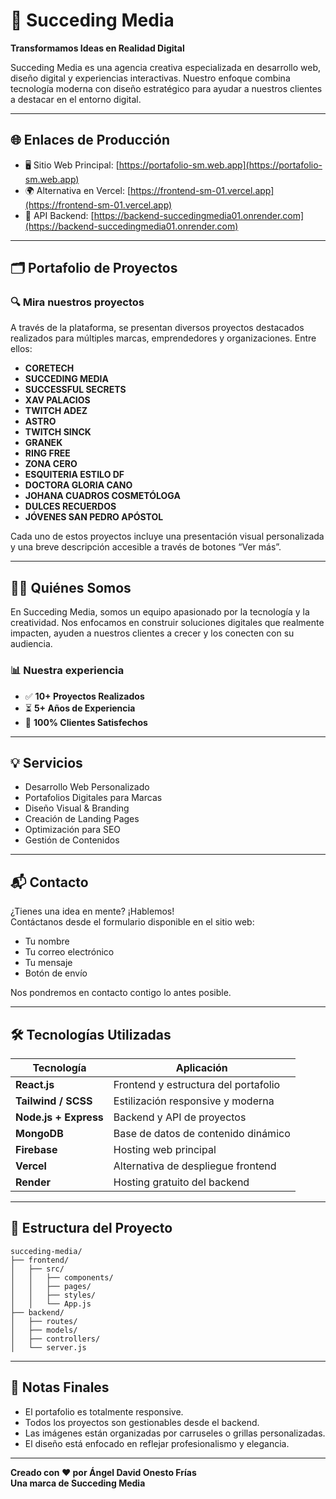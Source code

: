 # 🚀 Succeding Media

**Transformamos Ideas en Realidad Digital**

Succeding Media es una agencia creativa especializada en desarrollo web, diseño digital y experiencias interactivas. Nuestro enfoque combina tecnología moderna con diseño estratégico para ayudar a nuestros clientes a destacar en el entorno digital.

---

## 🌐 Enlaces de Producción

- 🖥️ Sitio Web Principal: [https://portafolio-sm.web.app](https://portafolio-sm.web.app)
- 🌍 Alternativa en Vercel: [https://frontend-sm-01.vercel.app](https://frontend-sm-01.vercel.app)
- 🧠 API Backend: [https://backend-succedingmedia01.onrender.com](https://backend-succedingmedia01.onrender.com)

---

## 🗂️ Portafolio de Proyectos

### 🔍 Mira nuestros proyectos

A través de la plataforma, se presentan diversos proyectos destacados realizados para múltiples marcas, emprendedores y organizaciones. Entre ellos:

- **CORETECH**
- **SUCCEDING MEDIA**
- **SUCCESSFUL SECRETS**
- **XAV PALACIOS**
- **TWITCH ADEZ**
- **ASTRO**
- **TWITCH SINCK**
- **GRANEK**
- **RING FREE**
- **ZONA CERO**
- **ESQUITERIA ESTILO DF**
- **DOCTORA GLORIA CANO**
- **JOHANA CUADROS COSMETÓLOGA**
- **DULCES RECUERDOS**
- **JÓVENES SAN PEDRO APÓSTOL**

Cada uno de estos proyectos incluye una presentación visual personalizada y una breve descripción accesible a través de botones “Ver más”.

---

## 👨‍💻 Quiénes Somos

En Succeding Media, somos un equipo apasionado por la tecnología y la creatividad. Nos enfocamos en construir soluciones digitales que realmente impacten, ayuden a nuestros clientes a crecer y los conecten con su audiencia.

### 📊 Nuestra experiencia

- ✅ **10+ Proyectos Realizados**
- ⏳ **5+ Años de Experiencia**
- 💯 **100% Clientes Satisfechos**

---

## 💡 Servicios

- Desarrollo Web Personalizado
- Portafolios Digitales para Marcas
- Diseño Visual & Branding
- Creación de Landing Pages
- Optimización para SEO
- Gestión de Contenidos

---

## 📬 Contacto

¿Tienes una idea en mente? ¡Hablemos!  
Contáctanos desde el formulario disponible en el sitio web:

- Tu nombre
- Tu correo electrónico
- Tu mensaje
- Botón de envío

Nos pondremos en contacto contigo lo antes posible.

---

## 🛠️ Tecnologías Utilizadas

| Tecnología        | Aplicación                             |
|------------------|-----------------------------------------|
| **React.js**     | Frontend y estructura del portafolio    |
| **Tailwind / SCSS** | Estilización responsive y moderna     |
| **Node.js + Express** | Backend y API de proyectos          |
| **MongoDB**       | Base de datos de contenido dinámico     |
| **Firebase**      | Hosting web principal                   |
| **Vercel**        | Alternativa de despliegue frontend      |
| **Render**        | Hosting gratuito del backend            |

---

## 📁 Estructura del Proyecto

```
succeding-media/
├── frontend/
│   ├── src/
│   │   ├── components/
│   │   ├── pages/
│   │   ├── styles/
│   │   └── App.js
├── backend/
│   ├── routes/
│   ├── models/
│   ├── controllers/
│   └── server.js
```

---

## 📌 Notas Finales

- El portafolio es totalmente responsive.
- Todos los proyectos son gestionables desde el backend.
- Las imágenes están organizadas por carruseles o grillas personalizadas.
- El diseño está enfocado en reflejar profesionalismo y elegancia.

---

**Creado con ❤️ por Ángel David Onesto Frías**  
**Una marca de Succeding Media**
